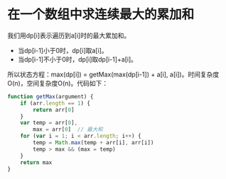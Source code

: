 # 在一个数组中求连续最大的累加和
我们用dp[i]表示遍历到a[i]时的最大累加和。

* 当dp[i-1]小于0时，dp[i]取a[i]。
* 当dp[i-1]不小于0时，dp[i]取dp[i-1]+a[i]。

所以状态方程：max(dp[i]) = getMax(max(dp[i-1]) + a[i], a[i])。时间复杂度O(n)，空间复杂度O(n)。代码如下：
```js
function getMax(argument) {
	if (arr.length == 1) {
		return arr[0]
	}
	var temp = arr[0], 
		max = arr[0]  // 最大和
	for (var i = 1; i < arr.length; i++) {
		temp = Math.max(temp + arr[i], arr[i])
		temp > max && (max = temp)
	}
	return max
}
```